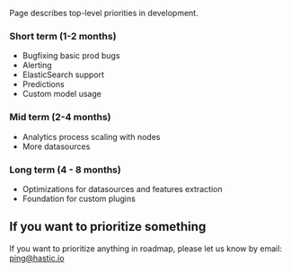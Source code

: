 Page describes top-level priorities in development.

### Short term (1-2 months)

* Bugfixing basic prod bugs
* Alerting
* ElasticSearch support
* Predictions
* Custom model usage

### Mid term (2-4 months)

* Analytics process scaling with nodes
* More datasources

### Long term (4 - 8 months)

* Optimizations for datasources and features extraction
* Foundation for custom plugins 

## If you want to prioritize something

If you want to prioritize anything in roadmap, please let us know by email: ping@hastic.io
